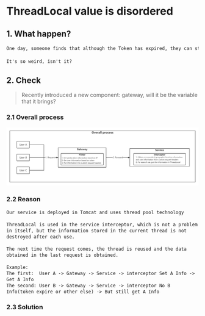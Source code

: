 # ThreadLocal value is disordered

## 1. What happen?

```markdown
One day, someone finds that although the Token has expired, they can still obtain the information after logging in, but the information is not their own

It's so weird, isn't it?

```

## 2. Check
> Recently introduced a new component: gateway, will it be the variable that it brings?

### 2.1 Overall process

![Overall process](../Material/image/ThreadLocal%20value%20is%20disordered.png)

### 2.2 Reason

```
Our service is deployed in Tomcat and uses thread pool technology

ThreadLocal is used in the service interceptor, which is not a problem in itself, but the information stored in the current thread is not destroyed after each use. 

The next time the request comes, the thread is reused and the data obtained in the last request is obtained.

Example:
The first:  User A -> Gateway -> Service -> interceptor Set A Info -> Get A Info 
The second: User B -> Gateway -> Service -> interceptor No B Info(token expire or other else) -> But still get A Info      

```

### 2.3 Solution
